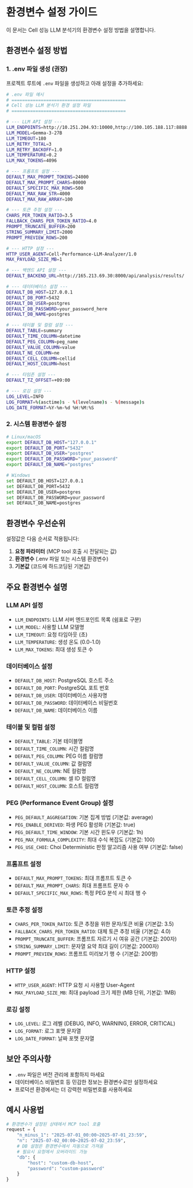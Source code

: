 # 환경변수 설정 가이드

이 문서는 Cell 성능 LLM 분석기의 환경변수 설정 방법을 설명합니다.

## 환경변수 설정 방법

### 1. .env 파일 생성 (권장)

프로젝트 루트에 `.env` 파일을 생성하고 아래 설정을 추가하세요:

```bash
# .env 파일 예시
# ===========================================
# Cell 성능 LLM 분석기 환경 설정 파일
# ===========================================

# --- LLM API 설정 ---
LLM_ENDPOINTS=http://10.251.204.93:10000,http://100.105.188.117:8888
LLM_MODEL=Gemma-3-27B
LLM_TIMEOUT=180
LLM_RETRY_TOTAL=3
LLM_RETRY_BACKOFF=1.0
LLM_TEMPERATURE=0.2
LLM_MAX_TOKENS=4096

# --- 프롬프트 설정 ---
DEFAULT_MAX_PROMPT_TOKENS=24000
DEFAULT_MAX_PROMPT_CHARS=80000
DEFAULT_SPECIFIC_MAX_ROWS=500
DEFAULT_MAX_RAW_STR=4000
DEFAULT_MAX_RAW_ARRAY=100

# --- 토큰 추정 설정 ---
CHARS_PER_TOKEN_RATIO=3.5
FALLBACK_CHARS_PER_TOKEN_RATIO=4.0
PROMPT_TRUNCATE_BUFFER=200
STRING_SUMMARY_LIMIT=2000
PROMPT_PREVIEW_ROWS=200

# --- HTTP 설정 ---
HTTP_USER_AGENT=Cell-Performance-LLM-Analyzer/1.0
MAX_PAYLOAD_SIZE_MB=1

# --- 백엔드 API 설정 ---
DEFAULT_BACKEND_URL=http://165.213.69.30:8000/api/analysis/results/

# --- 데이터베이스 설정 ---
DEFAULT_DB_HOST=127.0.0.1
DEFAULT_DB_PORT=5432
DEFAULT_DB_USER=postgres
DEFAULT_DB_PASSWORD=your_password_here
DEFAULT_DB_NAME=postgres

# --- 테이블 및 컬럼 설정 ---
DEFAULT_TABLE=summary
DEFAULT_TIME_COLUMN=datetime
DEFAULT_PEG_COLUMN=peg_name
DEFAULT_VALUE_COLUMN=value
DEFAULT_NE_COLUMN=ne
DEFAULT_CELL_COLUMN=cellid
DEFAULT_HOST_COLUMN=host

# --- 타임존 설정 ---
DEFAULT_TZ_OFFSET=+09:00

# --- 로깅 설정 ---
LOG_LEVEL=INFO
LOG_FORMAT=%(asctime)s - %(levelname)s - %(message)s
LOG_DATE_FORMAT=%Y-%m-%d %H:%M:%S
```

### 2. 시스템 환경변수 설정

```bash
# Linux/macOS
export DEFAULT_DB_HOST="127.0.0.1"
export DEFAULT_DB_PORT="5432"
export DEFAULT_DB_USER="postgres"
export DEFAULT_DB_PASSWORD="your_password"
export DEFAULT_DB_NAME="postgres"

# Windows
set DEFAULT_DB_HOST=127.0.0.1
set DEFAULT_DB_PORT=5432
set DEFAULT_DB_USER=postgres
set DEFAULT_DB_PASSWORD=your_password
set DEFAULT_DB_NAME=postgres
```

## 환경변수 우선순위

설정값은 다음 순서로 적용됩니다:

1. **요청 파라미터** (MCP tool 호출 시 전달되는 값)
2. **환경변수** (.env 파일 또는 시스템 환경변수)
3. **기본값** (코드에 하드코딩된 기본값)

## 주요 환경변수 설명

### LLM API 설정

- `LLM_ENDPOINTS`: LLM 서버 엔드포인트 목록 (쉼표로 구분)
- `LLM_MODEL`: 사용할 LLM 모델명
- `LLM_TIMEOUT`: 요청 타임아웃 (초)
- `LLM_TEMPERATURE`: 생성 온도 (0.0-1.0)
- `LLM_MAX_TOKENS`: 최대 생성 토큰 수

### 데이터베이스 설정

- `DEFAULT_DB_HOST`: PostgreSQL 호스트 주소
- `DEFAULT_DB_PORT`: PostgreSQL 포트 번호
- `DEFAULT_DB_USER`: 데이터베이스 사용자명
- `DEFAULT_DB_PASSWORD`: 데이터베이스 비밀번호
- `DEFAULT_DB_NAME`: 데이터베이스 이름

### 테이블 및 컬럼 설정

- `DEFAULT_TABLE`: 기본 테이블명
- `DEFAULT_TIME_COLUMN`: 시간 컬럼명
- `DEFAULT_PEG_COLUMN`: PEG 이름 컬럼명
- `DEFAULT_VALUE_COLUMN`: 값 컬럼명
- `DEFAULT_NE_COLUMN`: NE 컬럼명
- `DEFAULT_CELL_COLUMN`: 셀 ID 컬럼명
- `DEFAULT_HOST_COLUMN`: 호스트 컬럼명

### PEG (Performance Event Group) 설정

- `PEG_DEFAULT_AGGREGATION`: 기본 집계 방법 (기본값: average)
- `PEG_ENABLE_DERIVED`: 파생 PEG 활성화 (기본값: true)
- `PEG_DEFAULT_TIME_WINDOW`: 기본 시간 윈도우 (기본값: 1h)
- `PEG_MAX_FORMULA_COMPLEXITY`: 최대 수식 복잡도 (기본값: 100)
- `PEG_USE_CHOI`: Choi Deterministic 판정 알고리즘 사용 여부 (기본값: false)

### 프롬프트 설정

- `DEFAULT_MAX_PROMPT_TOKENS`: 최대 프롬프트 토큰 수
- `DEFAULT_MAX_PROMPT_CHARS`: 최대 프롬프트 문자 수
- `DEFAULT_SPECIFIC_MAX_ROWS`: 특정 PEG 분석 시 최대 행 수

### 토큰 추정 설정

- `CHARS_PER_TOKEN_RATIO`: 토큰 추정을 위한 문자/토큰 비율 (기본값: 3.5)
- `FALLBACK_CHARS_PER_TOKEN_RATIO`: 대체 토큰 추정 비율 (기본값: 4.0)
- `PROMPT_TRUNCATE_BUFFER`: 프롬프트 자르기 시 여유 공간 (기본값: 200자)
- `STRING_SUMMARY_LIMIT`: 문자열 요약 최대 길이 (기본값: 2000자)
- `PROMPT_PREVIEW_ROWS`: 프롬프트 미리보기 행 수 (기본값: 200행)

### HTTP 설정

- `HTTP_USER_AGENT`: HTTP 요청 시 사용할 User-Agent
- `MAX_PAYLOAD_SIZE_MB`: 최대 payload 크기 제한 (MB 단위, 기본값: 1MB)

### 로깅 설정

- `LOG_LEVEL`: 로그 레벨 (DEBUG, INFO, WARNING, ERROR, CRITICAL)
- `LOG_FORMAT`: 로그 포맷 문자열
- `LOG_DATE_FORMAT`: 날짜 포맷 문자열

## 보안 주의사항

- `.env` 파일은 버전 관리에 포함하지 마세요
- 데이터베이스 비밀번호 등 민감한 정보는 환경변수로만 설정하세요
- 프로덕션 환경에서는 더 강력한 비밀번호를 사용하세요

## 예시 사용법

```python
# 환경변수가 설정된 상태에서 MCP tool 호출
request = {
    "n_minus_1": "2025-07-01_00:00~2025-07-01_23:59",
    "n": "2025-07-02_00:00~2025-07-02_23:59",
    # DB 설정은 환경변수에서 자동으로 가져옴
    # 필요시 요청에서 오버라이드 가능
    "db": {
        "host": "custom-db-host",
        "password": "custom-password"
    }
}
```
